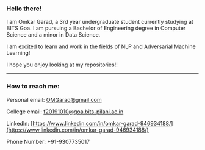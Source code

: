 ### Hello there!

I am Omkar Garad, a 3rd year undergraduate student currently studying at BITS Goa. I am pursuing a Bachelor of Engineering degree in Computer Science and a minor in Data Science.

I am excited to learn and work in the fields of NLP and Adversarial Machine Learning!

I hope you enjoy looking at my repositories!!

------------------------------

### How to reach me:

Personal email: OMGarad@gmail.com

College email: f20191010@goa.bits-pilani.ac.in

LinkedIn: [https://www.linkedin.com/in/omkar-garad-946934188/](https://www.linkedin.com/in/omkar-garad-946934188/)

Phone Number: +91-9307735017
